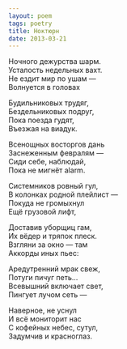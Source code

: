 ```yaml
---
layout: poem
tags: poetry
title: Ноктюрн
date: 2013-03-21
---
```


Ночного дежурства шарм.<br>
Усталость недельных вахт.<br>
Не ездит мир по ушам —<br>
Волнуется в головах<br>

Будильниковых трудяг,<br>
Бездельниковых подруг,<br>
Пока поезда гудят,<br>
Въезжая на виадук.<br>

Всенощных восторгов дань<br>
Заснеженным февралям —<br>
Сиди себе, наблюдай,<br>
Пока не мигнёт alarm.<br>

Системников ровный гул,<br>
В колонках родной плейлист —<br>
Покуда не громыхнул<br>
Ещё грузовой лифт,<br>

Доставив уборщиц гам,<br>
Их вёдер и тряпок плеск.<br>
Взгляни за окно — там<br>
Аккорды иных пьес:<br>

Аредутренний мрак свеж,<br>
Потуги пичуг петь...<br>
Всевышний включает свет,<br>
Пингует лучом сеть —<br>

Наверное, не уснул<br>
И всё мониторит нас<br>
С кофейных небес, сутул,<br>
Задумчив и красноглаз.
